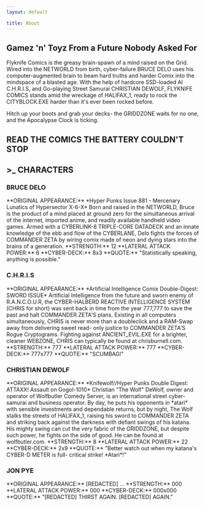 ```yaml
---
layout: default

title: About
---
```


<h2 class="sectionHead center">Gamez 'n' Toyz From a Future Nobody Asked For</h2>

Flyknife Comics is the greasy brain-spawn of a mind raised on the Grid. Wired into the NETWORLD from birth, cyber-failure
BRUCE DELO uses his computer-augmented brain to beam hard truths and harder Comix into the mindspace of a blasted age.
With the help of hardcore SSD-loaded AI C.H.R.I.S, and Go-playing Street Samurai CHRISTIAN DEWOLF, FLYKNIFE COMICS stands
amid the wreckage of HALIFAX_1, ready to rock the CITYBLOCK.EXE harder than it's ever been rocked before.

Hitch up your boots and grab your decks- the GRIDDZONE waits for no one, and the Apocalypse Clock is ticking.

<h2 class="sectionHead center">READ THE COMICS THE BATTERY COULDN'T STOP</h2>
  
  
<h2 class="sectionHead">>_ CHARACTERS</h2>
  
  
<h3 class="sectionHead">BRUCE DELO</h3>
**ORIGINAL APPEARANCE:** *Hyper Punks Issue 881 - Mercenary Lunatics of Hypersector X-6-X*  
Born and raised in the NETWORLD, Bruce is the product of a mind placed at ground zero for the simultaneous arrival of 
the internet, imported anime, and readily available handheld video games. Armed with a CYBERLINK-8 TRIPLE-CORE DATADECK
and an innate knowledge of the ebb and flow of the CYBERLANE, Delo fights the forces of COMMANDER ZETA by wiring comix
made of neon and dying stars into the brains of a generation.  
**STRENGTH:** 12  
**LATERAL ATTACK POWER:** 6  
**CYBER-DECK:** 8x3  
**QUOTE:** "Statistically speaking, anything is possible."  
  
<h3 class="sectionHead">C.H.R.I.S</h3>
**ORIGINAL APPEARANCE:** *Artificial Intelligence Comix Double-Digest: SWORD ISSUE*  
Artificial Intelligence from the future and sworn enemy of R.A.N.C.O.U.R, the CYBER-HALBERD REACTIVE INTELLIGENCE SYSTEM
(CHRIS for short) was sent back in time from the year 777,777 to save the past and halt COMMANDER ZETA'S plans. Existing
in all computers simultaneously, CHRIS is never more than a doubleclick and a RAM-Swap away from delivering sweet read-
only justice to COMMANDER ZETA'S Rogue Cryptograms. Fighting against ANCIENT_EVIL.EXE for a brighter, cleaner WEBZONE, 
CHRIS can typically be found at chrisburnell.com.  
**STRENGTH:** 777  
**LATERAL ATTACK POWER:** 777  
**CYBER-DECK:** 777x777  
**QUOTE:** "SCUMBAG!"   
  
<h3 class="sectionHead">CHRISTIAN DEWOLF</h3>
**ORIGINAL APPEARANCE:** *Knifewolf//Hyper Punks Double Digest: ATTAXX! Assault on Gogol-1010*  
Christian "The Wolf" DeWolf, owner and operator of Wolfbutler Comedy Server, is an international street cyber-
samurai and business operator. By day, he puts his opponents in *atari* with sensible investments and dependable returns,
but by night, The Wolf stalks the streets of HALIFAX_1, raising his sword to COMMANDER ZETA and striking back against 
the darkness with defiant swings of his katana. His mighty swing can cut the very fabric of the GRIDDZONE, but despite
such power, he fights on the side of good. He can be found at wolfbutler.com.   
**STRENGTH:** 8    
**LATERAL ATTACK POWER:** 22   
**CYBER-DECK:** 2x9   
**QUOTE:** "Better watch out when my katana's CYBER-D METER is full- critical strike! *Atari*!"
  
<h3 class="sectionHead">JON PYE</h3>
**ORIGINAL APPEARANCE:** [REDACTED]
...  
**STRENGTH:** 000  
**LATERAL ATTACK POWER:** 000  
**CYBER-DECK:** 000x000  
**QUOTE:** "[REDACTED] THIRST AGAIN. [REDACTED] AGAIN."  
